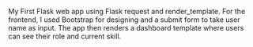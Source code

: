 My First Flask web app using Flask request and render_template.
For the frontend, I used Bootstrap for designing and a submit form to take user name as input.
The app then renders a dashboard template where users can see their role and current skill.
